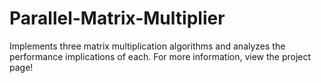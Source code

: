 # Parallel-Matrix-Multiplier
Implements three matrix multiplication algorithms and analyzes the performance implications of each. For more information, view the project page!
